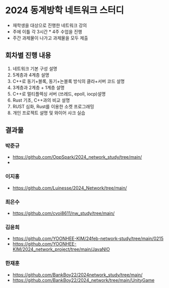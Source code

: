 # 2024 동계방학 네트워크 스터디
-   재학생을 대상으로 진행한 네트워크 강의
-   주에 이틀 각 3시간 \* 4주 수업을 진행
-   주간 과제물이 나가고 과제물을 모두 제출

## 회차별 진행 내용
1. 네트워크 기본 구성 설명
2. 5계층과 4계층 설명
3. C++로 동기+블록, 동기+논블록 방식의 클라+서버 코드 설명
4. 3계층과 2계층 + 1계층 설명
5. C++로 멀티플렉싱 서버 (쓰레드, epoll, iocp)설명
6. Rust 기초, C++과의 비교 설명
7. RUST 심화, Rust를 이용한 소켓 프로그래밍
8. 개인 프로젝트 설명 및 와이어 샤크 실습

## 결과물

### 박준규

-   https://github.com/OppSpark/2024_network_study/tree/main/
-   

### 이지홍

-   https://github.com/Luinesse/2024_Network/tree/main/

### 최은수

-   https://github.com/cvoi8611/nw_study/tree/main/

### 김윤희

-   https://github.com/YOONHEE-KIM/24feb-network-study/tree/main/0215
-   https://github.com/YOONHEE-KIM/2024_network_project/tree/main/JavaNIO

### 한재훈

-   https://github.com/BankBoy22/2024network_study/tree/main/
-   https://github.com/BankBoy22/2024_network/tree/main/UnityGame
